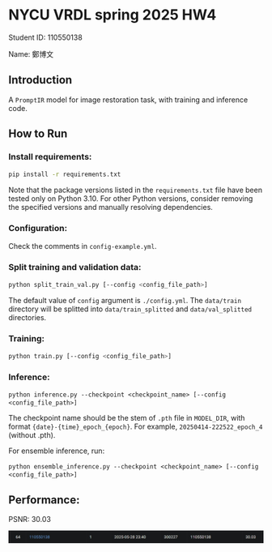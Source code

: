 # NYCU VRDL spring 2025 HW4

Student ID: 110550138

Name: 鄭博文

## Introduction

A `PromptIR` model for image restoration task, with training and inference code.

## How to Run

### Install requirements:

  ```bash
  pip install -r requirements.txt
  ```

  Note that the package versions listed in the `requirements.txt` file have been tested only on Python 3.10. For other Python versions, consider removing the specified versions and manually resolving dependencies.

### Configuration:

  Check the comments in `config-example.yml`.

### Split training and validation data:

  ```bash
  python split_train_val.py [--config <config_file_path>]
  ```
  The default value of `config` argument is `./config.yml`. The `data/train` directory will be splitted into `data/train_splitted` and `data/val_splitted` directories. 

### Training:

  ```bash
  python train.py [--config <config_file_path>]
  ```

### Inference:

  ```
  python inference.py --checkpoint <checkpoint_name> [--config <config_file_path>]
  ```
  The checkpoint name should be the stem of `.pth` file in `MODEL_DIR`, with format `{date}-{time}_epoch_{epoch}`. For example, `20250414-222522_epoch_4` (without .pth).

  For ensemble inference, run:

  ```
  python ensemble_inference.py --checkpoint <checkpoint_name> [--config <config_file_path>]
  ```

## Performance:

  PSNR: 30.03

  ![image](performance_screenshot.jpg)